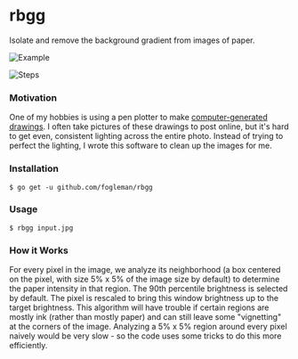# rbgg

Isolate and remove the background gradient from images of paper.

![Example](https://i.imgur.com/UorlQ7X.png)

![Steps](https://i.imgur.com/HePbtgy.jpg)

### Motivation

One of my hobbies is using a pen plotter to make [computer-generated drawings](https://www.michaelfogleman.com/plotter/).
I often take pictures of these drawings to post online, but it's hard to get even, consistent lighting across the entire photo.
Instead of trying to perfect the lighting, I wrote this software to clean up the images for me.

### Installation

    $ go get -u github.com/fogleman/rbgg

### Usage

    $ rbgg input.jpg

### How it Works

For every pixel in the image, we analyze its neighborhood (a box centered on the pixel, with size 5% x 5% of the image size by default) to determine the paper intensity in that region. The 90th percentile brightness is selected by default. The pixel is rescaled to bring this window brightness up to the target brightness. This algorithm will have trouble if certain regions are mostly ink (rather than mostly paper) and can still leave some "vignetting" at the corners of the image. Analyzing a 5% x 5% region around every pixel naively would be very slow - so the code uses some tricks to do this more efficiently.
